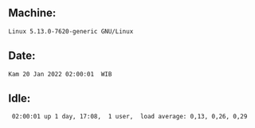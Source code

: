 ## Machine:
```
Linux 5.13.0-7620-generic GNU/Linux
```
## Date:
```
Kam 20 Jan 2022 02:00:01  WIB
```
## Idle:
```
 02:00:01 up 1 day, 17:08,  1 user,  load average: 0,13, 0,26, 0,29
```
